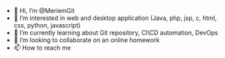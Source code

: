 - 👋 Hi, I’m @MeriemGit
- 👀 I’m interested in web and desktop application (Java, php, jsp, c, html, css, python, javascript)
- 🌱 I’m currently learning about Git repository, CI\CD automation, DevOps
- 💞️ I’m looking to collaborate on an online homework 
- 📫 How to reach me 

<!---
MeriemGit/MeriemGit is a ✨ special ✨ repository because its `README.md` (this file) appears on your GitHub profile.
You can click the Preview link to take a look at your changes.
--->
